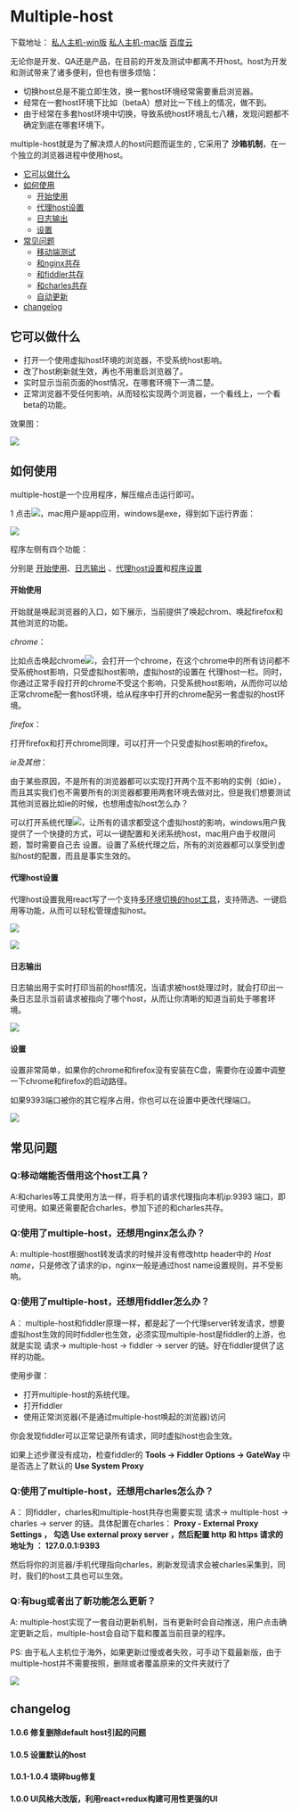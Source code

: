 

# Multiple-host
下载地址： [私人主机-win版](http://104.224.164.54/multiple-host/1.0.6/win/multiple-host.zip)
           [私人主机-mac版](http://104.224.164.54/multiple-host/1.0.6/mac/multiple-host.zip)
           [百度云](http://yun.baidu.com/s/1hrv34wc)

无论你是开发、QA还是产品，在目前的开发及测试中都离不开host。host为开发和测试带来了诸多便利，但也有很多烦恼：

+ 切换host总是不能立即生效，换一套host环境经常需要重启浏览器。
+ 经常在一套host环境下比如（betaA）想对比一下线上的情况，做不到。
+ 由于经常在多套host环境中切换，导致系统host环境乱七八糟，发现问题都不确定到底在哪套环境下。

multiple-host就是为了解决烦人的host问题而诞生的 , 它采用了 **沙箱机制**，在一个独立的浏览器进程中使用host。



+ [它可以做什么](#doWhat)    
+ [如何使用](#how)    
  - [开始使用](#startUse)    
  - [代理host设置](#proxySetting)    
  - [日志输出](#log)    
  - [设置](#settings) 
+ [常见问题](#questions)
  - [移动端测试](#mobile)
  - [和nginx共存](#nginx)
  - [和fiddler共存](#fiddler)
  - [和charles共存](#charles)
  - [自动更新](#update)
+ [changelog](#changelog)

## <a name="doWhat" id="doWhat"></a>它可以做什么

+ 打开一个使用虚拟host环境的浏览器，不受系统host影响。
+ 改了host刷新就生效，再也不用重启浏览器了。
+ 实时显示当前页面的host情况，在哪套环境下一清二楚。
+ 正常浏览器不受任何影响，从而轻松实现两个浏览器，一个看线上，一个看beta的功能。

效果图：

![](https://raw.githubusercontent.com/liyangready/static_source/master/multiple-host/images/1.png)

## <a id="how">如何使用</a>

multiple-host是一个应用程序，解压缩点击运行即可。

1 点击![](https://raw.githubusercontent.com/liyangready/static_source/master/multiple-host/images/3.png)，mac用户是app应用，windows是exe，得到如下运行界面：

![](https://raw.githubusercontent.com/liyangready/static_source/master/multiple-host/images/2.png)

程序左侧有四个功能：

分别是 [开始使用](#startUse)、[日志输出](#log) 、[代理host设置](#proxySetting)和[程序设置](#settings)

#### <a name="startUse"></a>开始使用

开始就是唤起浏览器的入口，如下展示，当前提供了唤起chrom、唤起firefox和其他浏览的功能。

*chrome*：

比如点击唤起chrome![](https://raw.githubusercontent.com/liyangready/static_source/master/multiple-host/images/5.png)，会打开一个chrome，在这个chrome中的所有访问都不受系统host影响，只受虚拟host影响，虚拟host的设置在 代理host一栏。同时，你通过正常手段打开的chrome不受这个影响，只受系统host影响，从而你可以给正常chrome配一套host环境，给从程序中打开的chrome配另一套虚拟的host环境。

*firefox*：

打开firefox和打开chrome同理，可以打开一个只受虚拟host影响的firefox。

*ie及其他*：

由于某些原因，不是所有的浏览器都可以实现打开两个互不影响的实例（如ie），而且其实我们也不需要所有的浏览器都要用两套环境去做对比，但是我们想要测试其他浏览器比如ie的时候，也想用虚拟host怎么办？

可以打开系统代理![](https://raw.githubusercontent.com/liyangready/static_source/master/multiple-host/images/4.png)，让所有的请求都受这个虚拟host的影响，windows用户我提供了一个快捷的方式，可以一键配置和关闭系统host，mac用户由于权限问题，暂时需要自己去 设置。设置了系统代理之后，所有的浏览器都可以享受到虚拟host的配置，而且是事实生效的。

#### <a name="proxySetting"></a>代理host设置

代理host设置我用react写了一个支持[多环境切换的host工具](https://github.com/liyangready/host-manager)，支持筛选、一键启用等功能，从而可以轻松管理虚拟host。

![](https://raw.githubusercontent.com/liyangready/static_source/master/multiple-host/images/7_1.png)  

![](https://raw.githubusercontent.com/liyangready/static_source/master/multiple-host/images/6_1.png)

#### <a name="log"></a>日志输出

日志输出用于实时打印当前的host情况，当请求被host处理过时，就会打印出一条日志显示当前请求被指向了哪个host，从而让你清晰的知道当前处于哪套环境。   

![](https://raw.githubusercontent.com/liyangready/static_source/master/multiple-host/images/8.png)

#### <a name="settings"></a>设置

设置非常简单，如果你的chrome和firefox没有安装在C盘，需要你在设置中调整一下chrome和firefox的启动路径。

如果9393端口被你的其它程序占用，你也可以在设置中更改代理端口。

![](https://raw.githubusercontent.com/liyangready/static_source/master/multiple-host/images/9.png)

## <a name="questions"></a>常见问题
### <a name="mobile"></a>Q:移动端能否借用这个host工具？

A:和charles等工具使用方法一样，将手机的请求代理指向本机ip:9393 端口，即可使用。如果还需要配合charles，参加下述的和charles共存。


### <a name="nginx"></a>Q:使用了multiple-host，还想用nginx怎么办？

A: multiple-host根据host转发请求的时候并没有修改http header中的 *Host name*，只是修改了请求的ip，nginx一般是通过host name设置规则，并不受影响。

### <a name="fiddler"></a>Q:使用了multiple-host，还想用fiddler怎么办？

A： multiple-host和fiddler原理一样，都是起了一个代理server转发请求，想要虚拟host生效的同时fiddler也生效，必须实现multiple-host是fiddler的上游，也就是实现 请求-> multiple-host -> fiddler -> server 的链。好在fiddler提供了这样的功能。

使用步骤： 

+ 打开multiple-host的系统代理。
+ 打开fiddler
+ 使用正常浏览器(不是通过multiple-host唤起的浏览器)访问

你会发现fiddler可以正常记录所有请求，同时虚拟host也会生效。

如果上述步骤没有成功，检查fiddler的 **Tools -> Fiddler Options -> GateWay** 中是否选上了默认的 **Use System Proxy**


### <a name="charles"></a>Q:使用了multiple-host，还想用charles怎么办？

A： 同fiddler，charles和multiple-host共存也需要实现 请求-> multiple-host -> charles -> server 的链。具体配置在charles：
**Proxy - External Proxy Settings ， 勾选 Use external  proxy server ，然后配置 http 和 https 请求的地址为 ：
127.0.0.1:9393**

然后将你的浏览器/手机代理指向charles，刷新发现请求会被charles采集到，同时，我们的host工具也可以生效。

### <a name="update"></a>Q:有bug或者出了新功能怎么更新？

A: multiple-host实现了一套自动更新机制，当有更新时会自动推送，用户点击确定更新之后，multiple-host会自动下载和覆盖当前目录的程序。

PS: 由于私人主机位于海外，如果更新过慢或者失败，可手动下载最新版，由于multiple-host并不需要按照，删除或者覆盖原来的文件夹就行了


![](https://raw.githubusercontent.com/liyangready/static_source/master/multiple-host/images/10.png)

## <a id="changelog">changelog</a>
#### 1.0.6 修复删除default host引起的问题
#### 1.0.5 设置默认的host
#### 1.0.1-1.0.4 琐碎bug修复
#### 1.0.0 UI风格大改版，利用react+redux构建可用性更强的UI
